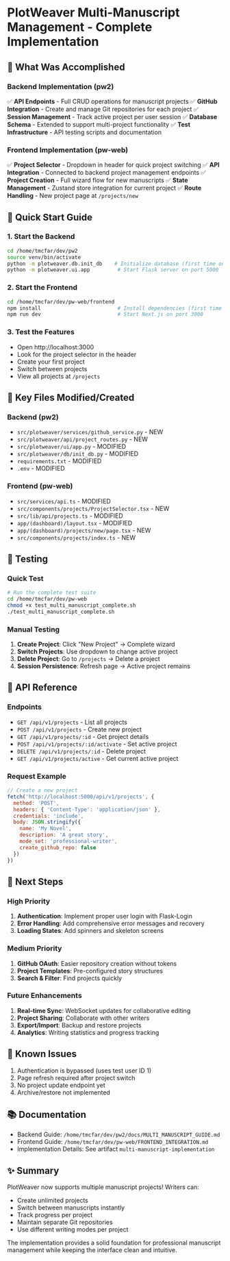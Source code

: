 # PlotWeaver Multi-Manuscript Management - Complete Implementation

## 🎉 What Was Accomplished

### Backend Implementation (pw2)
✅ **API Endpoints** - Full CRUD operations for manuscript projects
✅ **GitHub Integration** - Create and manage Git repositories for each project
✅ **Session Management** - Track active project per user session
✅ **Database Schema** - Extended to support multi-project functionality
✅ **Test Infrastructure** - API testing scripts and documentation

### Frontend Implementation (pw-web)
✅ **Project Selector** - Dropdown in header for quick project switching
✅ **API Integration** - Connected to backend project management endpoints
✅ **Project Creation** - Full wizard flow for new manuscripts
✅ **State Management** - Zustand store integration for current project
✅ **Route Handling** - New project page at `/projects/new`

## 🚀 Quick Start Guide

### 1. Start the Backend
```bash
cd /home/tmcfar/dev/pw2
source venv/bin/activate
python -m plotweaver.db.init_db    # Initialize database (first time only)
python -m plotweaver.ui.app         # Start Flask server on port 5000
```

### 2. Start the Frontend
```bash
cd /home/tmcfar/dev/pw-web/frontend
npm install                         # Install dependencies (first time only)
npm run dev                         # Start Next.js on port 3000
```

### 3. Test the Features
- Open http://localhost:3000
- Look for the project selector in the header
- Create your first project
- Switch between projects
- View all projects at `/projects`

## 📁 Key Files Modified/Created

### Backend (pw2)
- `src/plotweaver/services/github_service.py` - NEW
- `src/plotweaver/api/project_routes.py` - NEW
- `src/plotweaver/ui/app.py` - MODIFIED
- `src/plotweaver/db/init_db.py` - MODIFIED
- `requirements.txt` - MODIFIED
- `.env` - MODIFIED

### Frontend (pw-web)
- `src/services/api.ts` - MODIFIED
- `src/components/projects/ProjectSelector.tsx` - NEW
- `src/lib/api/projects.ts` - MODIFIED
- `app/(dashboard)/layout.tsx` - MODIFIED
- `app/(dashboard)/projects/new/page.tsx` - NEW
- `src/components/projects/index.ts` - NEW

## 🧪 Testing

### Quick Test
```bash
# Run the complete test suite
cd /home/tmcfar/dev/pw-web
chmod +x test_multi_manuscript_complete.sh
./test_multi_manuscript_complete.sh
```

### Manual Testing
1. **Create Project**: Click "New Project" → Complete wizard
2. **Switch Projects**: Use dropdown to change active project
3. **Delete Project**: Go to `/projects` → Delete a project
4. **Session Persistence**: Refresh page → Active project remains

## 🔌 API Reference

### Endpoints
- `GET /api/v1/projects` - List all projects
- `POST /api/v1/projects` - Create new project
- `GET /api/v1/projects/:id` - Get project details
- `POST /api/v1/projects/:id/activate` - Set active project
- `DELETE /api/v1/projects/:id` - Delete project
- `GET /api/v1/projects/active` - Get current active project

### Request Example
```javascript
// Create a new project
fetch('http://localhost:5000/api/v1/projects', {
  method: 'POST',
  headers: { 'Content-Type': 'application/json' },
  credentials: 'include',
  body: JSON.stringify({
    name: 'My Novel',
    description: 'A great story',
    mode_set: 'professional-writer',
    create_github_repo: false
  })
})
```

## 🎯 Next Steps

### High Priority
1. **Authentication**: Implement proper user login with Flask-Login
2. **Error Handling**: Add comprehensive error messages and recovery
3. **Loading States**: Add spinners and skeleton screens

### Medium Priority
1. **GitHub OAuth**: Easier repository creation without tokens
2. **Project Templates**: Pre-configured story structures
3. **Search & Filter**: Find projects quickly

### Future Enhancements
1. **Real-time Sync**: WebSocket updates for collaborative editing
2. **Project Sharing**: Collaborate with other writers
3. **Export/Import**: Backup and restore projects
4. **Analytics**: Writing statistics and progress tracking

## 🐛 Known Issues
1. Authentication is bypassed (uses test user ID 1)
2. Page refresh required after project switch
3. No project update endpoint yet
4. Archive/restore not implemented

## 📚 Documentation
- Backend Guide: `/home/tmcfar/dev/pw2/docs/MULTI_MANUSCRIPT_GUIDE.md`
- Frontend Guide: `/home/tmcfar/dev/pw-web/FRONTEND_INTEGRATION.md`
- Implementation Details: See artifact `multi-manuscript-implementation`

## ✨ Summary

PlotWeaver now supports multiple manuscript projects! Writers can:
- Create unlimited projects
- Switch between manuscripts instantly
- Track progress per project
- Maintain separate Git repositories
- Use different writing modes per project

The implementation provides a solid foundation for professional manuscript management while keeping the interface clean and intuitive.
